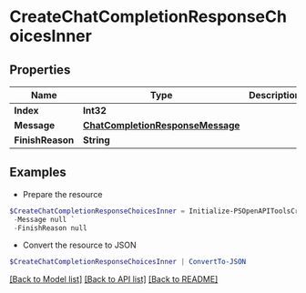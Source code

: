 # CreateChatCompletionResponseChoicesInner
## Properties

Name | Type | Description | Notes
------------ | ------------- | ------------- | -------------
**Index** | **Int32** |  | [optional] 
**Message** | [**ChatCompletionResponseMessage**](ChatCompletionResponseMessage.md) |  | [optional] 
**FinishReason** | **String** |  | [optional] 

## Examples

- Prepare the resource
```powershell
$CreateChatCompletionResponseChoicesInner = Initialize-PSOpenAPIToolsCreateChatCompletionResponseChoicesInner  -Index null `
 -Message null `
 -FinishReason null
```

- Convert the resource to JSON
```powershell
$CreateChatCompletionResponseChoicesInner | ConvertTo-JSON
```

[[Back to Model list]](../README.md#documentation-for-models) [[Back to API list]](../README.md#documentation-for-api-endpoints) [[Back to README]](../README.md)

